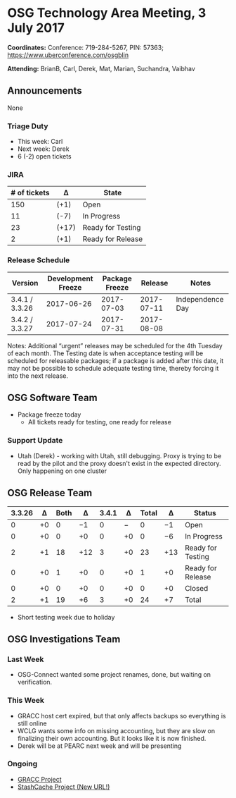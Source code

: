 # OSG Technology Area Meeting, 3 July 2017

**Coordinates:** Conference: 719-284-5267, PIN: 57363; <https://www.uberconference.com/osgblin>

**Attending:** BrianB, Carl, Derek, Mat, Marian, Suchandra, Vaibhav


## Announcements

None

### Triage Duty

-   This week: Carl
-   Next week: Derek
-   6 (-2) open tickets


### JIRA

| # of tickets | &Delta;      | State             |
|------------- |------------- |------------------ |
| 150          | (+1)         | Open              |
| 11           | (-7)         | In Progress       |
| 23           | (+17)        | Ready for Testing |
| 2            | (+1)         | Ready for Release |


### Release Schedule

| Version        | Development Freeze | Package Freeze | Release    | Notes            |
|--------------- |------------------- |--------------- |----------- |----------------- |
| 3.4.1 / 3.3.26 | 2017-06-26         | 2017-07-03     | 2017-07-11 | Independence Day |
| 3.4.2 / 3.3.27 | 2017-07-24         | 2017-07-31     | 2017-08-08 |                  |

Notes: Additional “urgent” releases may be scheduled for the 4th Tuesday of each month. The Testing date is when acceptance testing will be scheduled for releasable packages; if a package is added after this date, it may not be possible to schedule adequate testing time, thereby forcing it into the next release.</br>


## OSG Software Team

-  Package freeze today
   - All tickets ready for testing, one ready for release


### Support Update
- Utah (Derek) - working with Utah, still debugging. Proxy is trying to be read by the pilot and the proxy doesn't exist in the expected directory. Only happening on one cluster


## OSG Release Team

| 3.3.26 | &Delta;  | Both | &Delta;  | 3.4.1 | &Delta;  | Total | &Delta;   | Status            |
|------- |--------- |----- |--------- |------ |--------- |------ |---------- |------------------ |
| 0      | +0       | 0    | &minus;1 | 0     | &minus;  | 0     | &minus;1  | Open              |
| 0      | +0       | 0    | +0       | 0     | +0       | 0     | &minus;6  | In Progress       |
| 2      | +1       | 18   | +12      | 3     | +0       | 23    | +13       | Ready for Testing |
| 0      | +0       | 1    | +0       | 0     | +0       | 1     | +0        | Ready for Release |
| 0      | +0       | 0    | +0       | 0     | +0       | 0     | +0        | Closed            |
| 2      | +1       | 19   | +6       | 3     | +0       | 24    | +7        | Total             |

- Short testing week due to holiday


## OSG Investigations Team


### Last Week
- OSG-Connect wanted some project renames, done, but waiting on verification.


### This Week
- GRACC host cert expired, but that only affects backups so everything is still online
- WCLG wants some info on missing accounting, but they are slow on finalizing their own accounting.  But it looks like it is now finished.
- Derek will be at PEARC next week and will be presenting


### Ongoing

-   [GRACC Project](https://jira.opensciencegrid.org/projects/GRACC/)
-   [StashCache Project (New URL!)](https://opensciencegrid.github.io/StashCache/)
